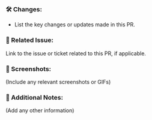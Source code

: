 ### **🛠 Changes:**  
- List the key changes or updates made in this PR.

### **🔗 Related Issue:**  
Link to the issue or ticket related to this PR, if applicable.

### **📸 Screenshots:**  
(Include any relevant screenshots or GIFs)

### **💬 Additional Notes:**  
(Add any other information)